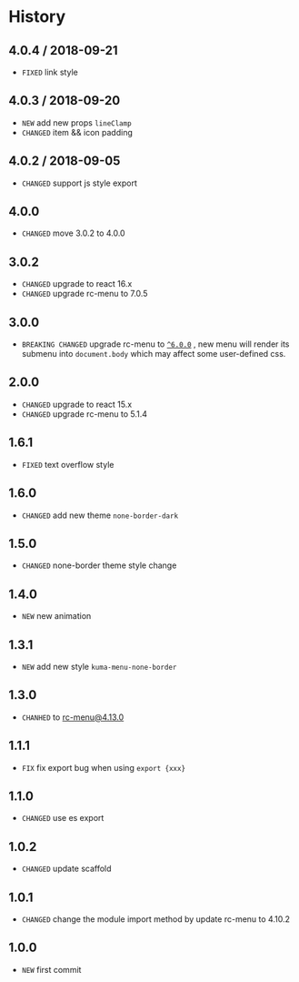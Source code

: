 # History

## 4.0.4 / 2018-09-21

* `FIXED` link style

## 4.0.3 / 2018-09-20

* `NEW` add new props `lineClamp`
* `CHANGED` item && icon padding

## 4.0.2 / 2018-09-05

* `CHANGED` support js style export

## 4.0.0

* `CHANGED` move 3.0.2 to 4.0.0

## 3.0.2

* `CHANGED` upgrade to react 16.x
* `CHANGED` upgrade rc-menu to 7.0.5

## 3.0.0

* `BREAKING CHANGED` upgrade rc-menu to [`^6.0.0`](https://github.com/react-component/menu/blob/master/HISTORY.md#600--2017-10-30) , new menu will render its submenu into `document.body` which may affect some user-defined css. 

## 2.0.0

* `CHANGED` upgrade to react 15.x
* `CHANGED` upgrade rc-menu to 5.1.4

## 1.6.1

* `FIXED` text overflow style

## 1.6.0

* `CHANGED` add new theme `none-border-dark`

## 1.5.0

* `CHANGED` none-border theme style change

## 1.4.0

* `NEW` new animation

## 1.3.1

* `NEW` add new style `kuma-menu-none-border`

## 1.3.0

* `CHANHED` to rc-menu@4.13.0

## 1.1.1

* `FIX` fix export bug when using `export {xxx}`

## 1.1.0

* `CHANGED` use es export

## 1.0.2

* `CHANGED` update scaffold

## 1.0.1

* `CHANGED` change the module import method by update rc-menu to 4.10.2

## 1.0.0

* `NEW` first commit
